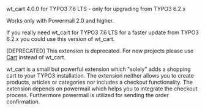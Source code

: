 wt_cart 4.0.0 for TYPO3 7.6 LTS - only for upgrading from TYPO3 6.2.x

Works only with Powermail 2.0 and higher.

If you really need wt_cart for TYPO3 7.6 LTS for a faster update from 
TYPO3 6.2.x you could use this version of wt_cart.

[DEPRECATED] This extension is deprecated. For new projects please use 
[Cart](https://github.com/extcode/cart "Github Repository of Cart") instead of wt_cart.

wt_cart is a small but powerful extension which "solely" adds a shopping cart
to your TYPO3 installation.
The extension neither allows you to create products, articles or categories
nor includes a checkout functionality. The extension depends on powermail
which helps you to integrate the checkout process. Furthermore powermail is
utilized for sending the order confirmation.
